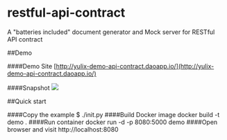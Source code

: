 # restful-api-contract
A "batteries included" document generator and Mock server for RESTful API contract

##Demo

####Demo Site
[http://yulix-demo-api-contract.daoapp.io/](http://yulix-demo-api-contract.daoapp.io/)

####Snapshot
![](http://o6j1da0aj.bkt.clouddn.com/image/png/demo_api_contract_en.png)

##Quick start

####Copy the example
$ ./init.py 
####Build Docker image
docker build -t demo .
####Run container
docker run -d -p 8080:5000 demo
####Open browser and visit http://localhost:8080



